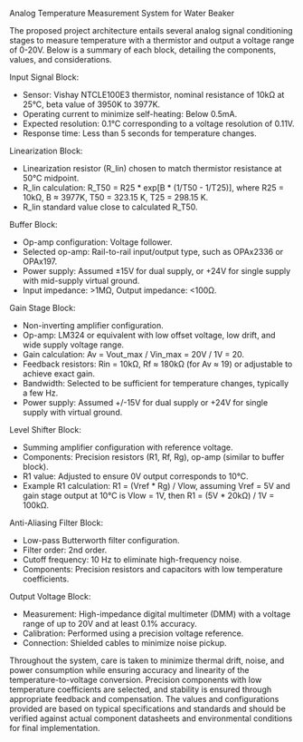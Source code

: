 Analog Temperature Measurement System for Water Beaker

The proposed project architecture entails several analog signal conditioning stages to measure temperature with a thermistor and output a voltage range of 0-20V. Below is a summary of each block, detailing the components, values, and considerations.

Input Signal Block:
- Sensor: Vishay NTCLE100E3 thermistor, nominal resistance of 10kΩ at 25°C, beta value of 3950K to 3977K.
- Operating current to minimize self-heating: Below 0.5mA.
- Expected resolution: 0.1°C corresponding to a voltage resolution of 0.11V.
- Response time: Less than 5 seconds for temperature changes.

Linearization Block:
- Linearization resistor (R_lin) chosen to match thermistor resistance at 50°C midpoint.
- R_lin calculation: R_T50 = R25 * exp[B * (1/T50 - 1/T25)], where R25 = 10kΩ, B ≈ 3977K, T50 = 323.15 K, T25 = 298.15 K.
- R_lin standard value close to calculated R_T50.

Buffer Block:
- Op-amp configuration: Voltage follower.
- Selected op-amp: Rail-to-rail input/output type, such as OPAx2336 or OPAx197.
- Power supply: Assumed ±15V for dual supply, or +24V for single supply with mid-supply virtual ground.
- Input impedance: >1MΩ, Output impedance: <100Ω.

Gain Stage Block:
- Non-inverting amplifier configuration.
- Op-amp: LM324 or equivalent with low offset voltage, low drift, and wide supply voltage range.
- Gain calculation: Av = Vout_max / Vin_max = 20V / 1V = 20.
- Feedback resistors: Rin = 10kΩ, Rf ≈ 180kΩ (for Av ≈ 19) or adjustable to achieve exact gain.
- Bandwidth: Selected to be sufficient for temperature changes, typically a few Hz.
- Power supply: Assumed +/-15V for dual supply or +24V for single supply with virtual ground.

Level Shifter Block:
- Summing amplifier configuration with reference voltage.
- Components: Precision resistors (R1, Rf, Rg), op-amp (similar to buffer block).
- R1 value: Adjusted to ensure 0V output corresponds to 10°C.
- Example R1 calculation: R1 = (Vref * Rg) / Vlow, assuming Vref = 5V and gain stage output at 10°C is Vlow = 1V, then R1 = (5V * 20kΩ) / 1V = 100kΩ.

Anti-Aliasing Filter Block:
- Low-pass Butterworth filter configuration.
- Filter order: 2nd order.
- Cutoff frequency: 10 Hz to eliminate high-frequency noise.
- Components: Precision resistors and capacitors with low temperature coefficients.

Output Voltage Block:
- Measurement: High-impedance digital multimeter (DMM) with a voltage range of up to 20V and at least 0.1% accuracy.
- Calibration: Performed using a precision voltage reference.
- Connection: Shielded cables to minimize noise pickup.

Throughout the system, care is taken to minimize thermal drift, noise, and power consumption while ensuring accuracy and linearity of the temperature-to-voltage conversion. Precision components with low temperature coefficients are selected, and stability is ensured through appropriate feedback and compensation. The values and configurations provided are based on typical specifications and standards and should be verified against actual component datasheets and environmental conditions for final implementation.